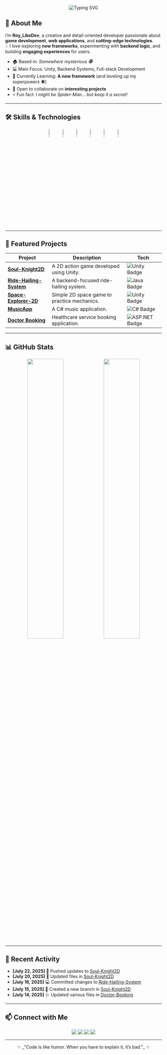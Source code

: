 <!-- Banner -->
<p align="center">
  <img src="https://readme-typing-svg.demolab.com?font=Fira+Code&size=28&pause=1000&color=00F7F7&center=true&vCenter=true&width=800&lines=Hi+there!+👋+I'm+Roy_LikeDev;A+Passionate+Developer+%F0%9F%9A%80;Lover+of+Game+Dev+%26+Web+Apps" alt="Typing SVG" />
</p>

<!-- About Me -->
## 🚀 About Me

I’m **Roy_LikeDev**, a creative and detail-oriented developer passionate about **game development**, **web applications**, and **cutting-edge technologies**.  
💡 I love exploring **new frameworks**, experimenting with **backend logic**, and building **engaging experiences** for users.

- 🏠 Based in: *Somewhere mysterious 🕵️*  
- 💻 Main Focus: Unity, Backend Systems, Full-stack Development  
- 🌱 Currently Learning: **A new framework** (and leveling up my superpowers 🕷️)  
- 🤝 Open to collaborate on **interesting projects**  
- ⚡ Fun fact: *I might be Spider-Man... but keep it a secret!*  

---

<!-- Skills -->
## 🛠 Skills & Technologies

<p align="center">
  <img src="https://github.com/user-attachments/assets/4089f5b1-b0de-4c72-8005-8dd1edb70453" width="8%" title="Skill 1" />
  <img src="https://github.com/user-attachments/assets/9b3a142f-366d-4b81-aa2e-29b1f3ba88f7" width="8%" title="Skill 2" />
  <img src="https://github.com/user-attachments/assets/d15646ad-dced-4f06-8cd7-8b581cd074e3" width="8%" title="Skill 3" />
  <img src="https://github.com/user-attachments/assets/63877986-102c-48a8-a80a-5e0986050597" width="8%" title="Skill 4" />
  <img src="https://github.com/user-attachments/assets/e5e0f4e2-b18b-4e87-a5e4-154226817341" width="8%" title="Skill 5" />
  <img src="https://github.com/user-attachments/assets/2e5c7203-b95c-43eb-ac1f-8ae814fc3a35" width="8%" title="Skill 6" />
</p>

---

<!-- Featured Projects -->
## 🌟 Featured Projects

| Project | Description | Tech |
|---------|-------------|------|
| [**Soul-Knight2D**](https://github.com/Roy-DevDao/Soul-Knight2D) | A 2D action game developed using Unity. | ![Unity Badge](https://img.shields.io/badge/Unity-000?style=flat&logo=unity&logoColor=white) |
| [**Ride-Hailing-System**](https://github.com/Roy-DevDao/Ride-Hailing-System) | A backend-focused ride-hailing system. | ![Java Badge](https://img.shields.io/badge/Java-ED8B00?style=flat&logo=java&logoColor=white) |
| [**Space-Explorer-2D**](https://github.com/Roy-DevDao/Space-Explorer-2D) | Simple 2D space game to practice mechanics. | ![Unity Badge](https://img.shields.io/badge/Unity-000?style=flat&logo=unity&logoColor=white) |
| [**MusicApp**](https://github.com/Roy-DevDao/MusicApp) | A C# music application. | ![C# Badge](https://img.shields.io/badge/C%23-239120?style=flat&logo=c-sharp&logoColor=white) |
| [**Doctor Booking**](https://github.com/Roy-DevDao/SWP_DocCare) | Healthcare service booking application. | ![ASP.NET Badge](https://img.shields.io/badge/ASP.NET-512BD4?style=flat&logo=dotnet&logoColor=white) |

---

<!-- Stats -->
## 📊 GitHub Stats

<p align="center">
  <img src="https://github-readme-stats.vercel.app/api?username=Roy-DevDao&show_icons=true&theme=radical" width="48%" />
  <img src="https://github-readme-streak-stats.herokuapp.com/?user=Roy-DevDao&theme=radical" width="48%" />
</p>

---

<!-- Recent Activity -->
## 📝 Recent Activity

- **[July 22, 2025]** 🚀 Pushed updates to [Soul-Knight2D](https://github.com/Roy-DevDao/Soul-Knight2D)  
- **[July 20, 2025]** 🔧 Updated files in [Soul-Knight2D](https://github.com/Roy-DevDao/Soul-Knight2D)  
- **[July 16, 2025]** 💻 Committed changes to [Ride-Hailing-System](https://github.com/Roy-DevDao/Ride-Hailing-System)  
- **[July 15, 2025]** 🌱 Created a new branch in [Soul-Knight2D](https://github.com/Roy-DevDao/Soul-Knight2D)  
- **[July 14, 2025]** 🩺 Updated various files in [Doctor-Booking](https://github.com/Roy-DevDao/SWP_DocCare)  

---

<!-- Connect -->
## 📫 Connect with Me

<p align="center">
  <a href="mailto:baook01234@gmail.com"><img src="https://img.shields.io/badge/Email-baook01234%40gmail.com-red?style=flat&logo=gmail" /></a>
  <a href="https://myapp.com"><img src="https://img.shields.io/badge/Portfolio-MyApp-blue?style=flat&logo=google-chrome" /></a>
  <a href="https://linkedin.com/in/roy-devdao"><img src="https://img.shields.io/badge/LinkedIn-Connect-blue?style=flat&logo=linkedin" /></a>
  <a href="https://github.com/Roy-DevDao"><img src="https://img.shields.io/badge/GitHub-Follow-black?style=flat&logo=github" /></a>
</p>

---

<p align="center">✨ _"Code is like humor. When you have to explain it, it’s bad."_ ✨</p>
